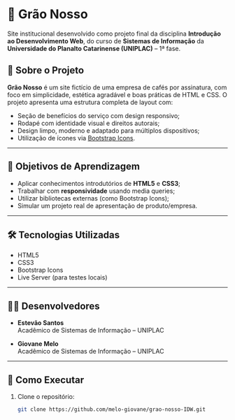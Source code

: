 # 🌱 Grão Nosso

Site institucional desenvolvido como projeto final da disciplina **Introdução ao Desenvolvimento Web**, do curso de **Sistemas de Informação** da **Universidade do Planalto Catarinense (UNIPLAC)** – 1ª fase.

## 📌 Sobre o Projeto

**Grão Nosso** é um site fictício de uma empresa de cafés por assinatura, com foco em simplicidade, estética agradável e boas práticas de HTML e CSS. O projeto apresenta uma estrutura completa de layout com:

- Seção de benefícios do serviço com design responsivo;
- Rodapé com identidade visual e direitos autorais;
- Design limpo, moderno e adaptado para múltiplos dispositivos;
- Utilização de ícones via [Bootstrap Icons](https://icons.getbootstrap.com/).

---

## 🎯 Objetivos de Aprendizagem

- Aplicar conhecimentos introdutórios de **HTML5** e **CSS3**;
- Trabalhar com **responsividade** usando media queries;
- Utilizar bibliotecas externas (como Bootstrap Icons);
- Simular um projeto real de apresentação de produto/empresa.

---

## 🛠️ Tecnologias Utilizadas

- HTML5  
- CSS3  
- Bootstrap Icons  
- Live Server (para testes locais)

---

## 👨‍💻 Desenvolvedores

- **Estevão Santos**  
  Acadêmico de Sistemas de Informação – UNIPLAC

- **Giovane Melo**  
  Acadêmico de Sistemas de Informação – UNIPLAC

---

## 📁 Como Executar

1. Clone o repositório:
   ```bash
   git clone https://github.com/melo-giovane/grao-nosso-IDW.git
